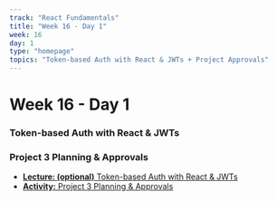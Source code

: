 ```yaml
---
track: "React Fundamentals"
title: "Week 16 - Day 1"
week: 16
day: 1
type: "homepage"
topics: "Token-based Auth with React & JWTs + Project Approvals"
---
```



# Week 16 - Day 1

### Token-based Auth with React & JWTs
### Project 3 Planning & Approvals

- [**Lecture: (optional)** Token-based Auth with React & JWTs](/react-fundamentals/week-16/day-1/lecture-materials/token-based-auth-with-react-and-jwts)
- [**Activity:** Project 3 Planning & Approvals](/unit-projects/unit-three-project-requirements)